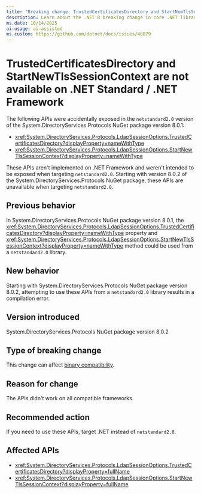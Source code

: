 ```yaml
---
title: "Breaking change: TrustedCertificatesDirectory and StartNewTlsSessionContext are not available on .NET Standard / .NET Framework"
description: Learn about the .NET 8 breaking change in core .NET libraries where TrustedCertificatesDirectory and StartNewTlsSessionContext are not available when targeting .NET Standard 2.0.
ms.date: 10/14/2025
ai-usage: ai-assisted
ms.custom: https://github.com/dotnet/docs/issues/48879
---
```

# TrustedCertificatesDirectory and StartNewTlsSessionContext are not available on .NET Standard / .NET Framework

The following APIs were accidentally exposed in the `netstandard2.0` version of the System.DirectoryServices.Protocols NuGet package version 8.0.1:

- <xref:System.DirectoryServices.Protocols.LdapSessionOptions.TrustedCertificatesDirectory?displayProperty=nameWithType>
- <xref:System.DirectoryServices.Protocols.LdapSessionOptions.StartNewTlsSessionContext?displayProperty=nameWithType>

These APIs aren't implemented on .NET Framework and weren't intended to be exposed when targeting `netstandard2.0`. Starting with version 8.0.2 of the System.DirectoryServices.Protocols NuGet package, these APIs are unavailable when targeting `netstandard2.0`.

## Previous behavior

In System.DirectoryServices.Protocols NuGet package version 8.0.1, the <xref:System.DirectoryServices.Protocols.LdapSessionOptions.TrustedCertificatesDirectory?displayProperty=nameWithType> property and <xref:System.DirectoryServices.Protocols.LdapSessionOptions.StartNewTlsSessionContext?displayProperty=nameWithType> method could be used from a `netstandard2.0` library.

## New behavior

Starting with System.DirectoryServices.Protocols NuGet package version 8.0.2, attempting to use these APIs from a `netstandard2.0` library results in a compilation error.

## Version introduced

System.DirectoryServices.Protocols NuGet package version 8.0.2

## Type of breaking change

This change can affect [binary compatibility](../../categories.md#binary-compatibility).

## Reason for change

The APIs didn't work on all compatible frameworks.

## Recommended action

If you need to use these APIs, target .NET instead of `netstandard2.0`.

## Affected APIs

- <xref:System.DirectoryServices.Protocols.LdapSessionOptions.TrustedCertificatesDirectory?displayProperty=fullName>
- <xref:System.DirectoryServices.Protocols.LdapSessionOptions.StartNewTlsSessionContext?displayProperty=fullName>
